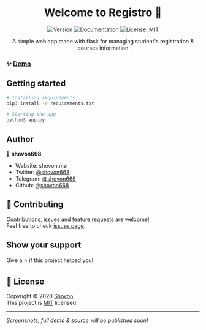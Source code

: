 <h1 align="center">Welcome to Registro 👋</h1>
<p align = "center">
  <img alt="Version" src="https://img.shields.io/badge/version-b1-blue.svg?cacheSeconds=2592000" />
  <a href="https://github.com/shovon668/registro/blob/main/README.md" target="_blank">
    <img alt="Documentation" src="https://img.shields.io/badge/documentation-yes-brightgreen.svg" />
  </a>
  <a href="https://github.com/shovon668/registro/blob/main/LICENSE" target="_blank">
    <img alt="License: MIT" src="https://img.shields.io/badge/License-MIT-yellow.svg" />
  </a>
</p>

<div align = "center">
A simple web app made with flask for managing student's registration & courses information
</div>

### ✨ [Demo](https://re.shovon.me/o68)

## Getting started

```sh
# Installing requirements
pip3 install -r requirements.txt

# Starting the app
python3 app.py
```

## Author

👤 **shovon668**

* Website: shovon.me
* Twitter: [@shovon668](https://redirect.shovon.me/twitter)
* Telegram: [@shovon668](https://redirect.shovon.me/telegram)
* Github: [@shovon668](https://redirect.shovon.me/github)

## 🤝 Contributing

Contributions, issues and feature requests are welcome!<br />Feel free to check [issues page](https://github.com/shovon668/registro/issues). 

## Show your support

Give a ⭐️ if this project helped you!

## 📝 License

Copyright © 2020 [Shovon](https://github.com/shovon668).<br />
This project is [MIT](https://github.com/shovon668/registro/blob/main/LICENSE) licensed.

***
_Screenshots, full demo & source will be published soon!_